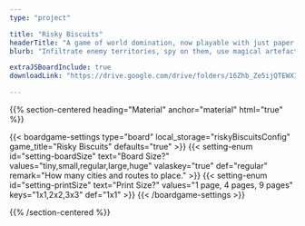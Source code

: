 ```yaml
---
type: "project"

title: "Risky Biscuits"
headerTitle: "A game of world domination, now playable with just paper and a pen."
blurb: "Infiltrate enemy territories, spy on them, use magical artefacts, and dominate the world."

extraJSBoardInclude: true
downloadLink: "https://drive.google.com/drive/folders/16Zhb_Ze5ijQTEWXIizQsO1SAh1xNXU9p"

---
```


{{% section-centered heading="Material" anchor="material" html="true" %}}

{{< boardgame-settings type="board" local_storage="riskyBiscuitsConfig" game_title="Risky Biscuits" defaults="true" >}}
  {{< setting-enum id="setting-boardSize" text="Board Size?" values="tiny,small,regular,large,huge" valaskey="true" def="regular" remark="How many cities and routes to place." >}}
  {{< setting-enum id="setting-printSize" text="Print Size?" values="1 page, 4 pages, 9 pages" keys="1x1,2x2,3x3" def="1x1" >}}
{{< /boardgame-settings >}}

{{% /section-centered %}}